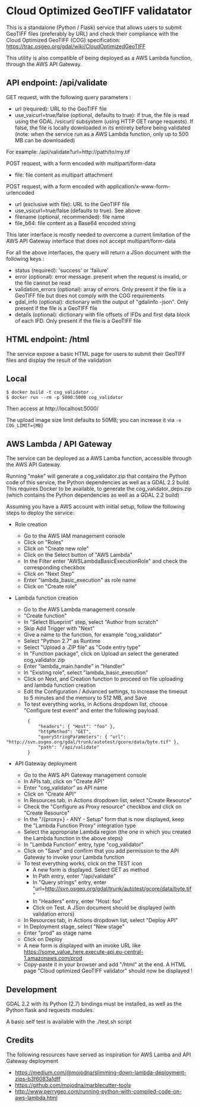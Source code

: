 # Cloud Optimized GeoTIFF validatator

This is a standalone (Python / Flask) service that allows users to submit
GeoTIFF files (preferably by URL) and check their compliance with the
Cloud Optimized GeoTIFF (COG) specification:
https://trac.osgeo.org/gdal/wiki/CloudOptimizedGeoTIFF

This utility is also compatible of being deployed as a AWS Lambda function,
through the AWS API Gateway.

## API endpoint: /api/validate

GET request, with the following query parameters :
  * url (required): URL to the GeoTIFF file
  * use_vsicurl=true/false (optional, defaults to true): if true, the file is read using the GDAL /vsicurl/ subsystem (using HTTP GET range requests). If false, the file is locally downloaded in its entirety before being validated (note: when the service run as a AWS Lambda function, only up to 500 MB can be downloaded)

For example: /api/validate?url=http://path/to/my.tif

POST request, with a form encoded with multipart/form-data
  * file: file content as multipart attachment

POST request, with a form encoded with application/x-www-form-urlencoded
  * url (exclusive with file): URL to the GeoTIFF file
  * use_vsicurl=true/false (defaults to true). See above
  * filename (optional, recommended): file name
  * file_b64: file content as a Base64 encoded string

This later interface is mostly needed to overcome a current limitation of the AWS API Gateway interface that does not accept multipart/form-data

For all the above interfaces, the query will return a JSon document with the following keys :
  * status (required): 'success' or 'failure'
  * error (optional): error message. present when the request is invalid, or the file cannot be read
  * validation_errors (optional): array of errors. Only present if the file is a GeoTIFF file but does not comply with the COG requirements
  * gdal_info (optional): dictionary with the output of "gdalinfo -json". Only present if the file is a GeoTIFF file
  * details (optional): dictionary with file offsets of IFDs and first data block of each IFD. Only present if the file is a GeoTIFF file

## HTML endpoint: /html

The service expose a basic HTML page for users to submit their GeoTIFF files
and display the result of the validation

## Local

```
$ docker build -t cog_validator .
$ docker run --rm -p 5000:5000 cog_validator
```
Then access at http://localhost:5000/

The upload image size limit defaults to 50MB; you can increase it via `-e COG_LIMIT={MB}`

## AWS Lambda / API Gateway

The service can be deployed as a AWS Lamba function, accessible through the AWS API Gateway.

Running "make" will generate a cog_validator.zip that contains the Python code of this service, the Python dependencies as well as a GDAL 2.2 build. This requires Docker to be available, to generate the cog_validator_deps.zip (which contains the Python dependencies as well as a GDAL 2.2 build)

Assuming you have a AWS account with initial setup, follow the following steps to deploy the service:

- Role creation

  * Go to the AWS IAM management console
  * Click on "Roles"
  * Click on "Create new role"
  * Click on the Select button of "AWS Lambda"
  * In the Filter enter "AWSLambdaBasicExecutionRole" and check the corresponding checkbox
  * Click on "Next Step"
  * Enter "lambda_basic_execution" as role name
  * Click on "Create role"

- Lambda function creation

  * Go to the AWS Lambda management console
  * "Create function"
  * In "Select Blueprint" step, select "Author from scratch"
  * Skip Add Trigger with "Next"
  * Give a name to the function, for example "cog_validator"
  * Select "Python 2.7"  as Runtime
  * Select "Upload a .ZIP file" as "Code entry type"
  * In "Function package", click on Upload an select the generated cog_validator.zip
  * Enter "lambda_main.handle" in "Handler"
  * In "Existing role", select "lambda_basic_execution"
  * Click on Next, and Creation function to proceed on file uploading and lambda function creation
  * Edit the Configuration / Advanced settings, to increase the timeout to 5 minutes and the memory to 512 MB, and Save
  * To test everything works, in Actions dropdown list, choose "Configure test event" and enter the following payload.
```
        {
            "headers": { "Host": "foo" },
            "httpMethod": "GET",
            "queryStringParameters": { "url": "http://svn.osgeo.org/gdal/trunk/autotest/gcore/data/byte.tif" },
            "path": "/api/validate"
        }
```

- API Gateway deployment

  * Go to the AWS API Gateway management console
  * In APIs tab, click on "Create API"
  * Enter "cog_validator" as API name
  * Click on "Create API"
  * In Resources tab, in Actions dropdown list, select "Create Resource"
  * Check the "Configure as Proxy resource" checkbox and click on "Create Resource"
  * In the "/{proxy+} - ANY - Setup" form that is now displayed, keep the "Lambda Function Proxy" integration type
  * Select the appropriate Lambda region (the one in which you created the Lambda function in the above steps)
  * In "Lambda Function" entry, type "cog_validator" 
  * Click on "Save" and confirm that you add permission to the API Gateway to invoke your Lambda function
  * To test everything works, click on the TEST icon
    * A new form is displayed. Select GET as method
    * In Path entry, enter "/api/validate"
    * In "Query strings" entry, enter "url=http://svn.osgeo.org/gdal/trunk/autotest/gcore/data/byte.tif"
    * In "Headers" entry, enter "Host: foo"
    * Click on Test. A JSon document should be displayed (with validation errors)
  * In Resources tab, in Actions dropdown list, select "Deploy API"
  * In Deployment stage, select "New stage"
  * Enter "prod" as stage name
  * Click on Deploy
  * A new form is displayed with an invoke URL like https://some_value_here.execute-api.eu-central-1.amazonaws.com/prod
  * Copy-paste it in your browser and add "/html" at the end. A HTML page "Cloud optimized GeoTIFF validator" should now be displayed !

## Development

GDAL 2.2 with its Python (2.7) bindings must be installed, as well as the Python
flask and requests modules.

A basic self test is available with the ./test.sh script

## Credits

The following resources have served as inspiration for AWS Lamba and API Gateway deployment
  * https://medium.com/@mojodna/slimming-down-lambda-deployment-zips-b3f6083a1dff
  * https://github.com/mojodna/marblecutter-tools
  * http://www.perrygeo.com/running-python-with-compiled-code-on-aws-lambda.html
